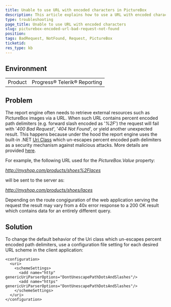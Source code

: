 ```yaml
---
title: Unable to use URL with encoded characters in PictureBox
description: This article explains how to use a URL with encoded characters in the PictureBox report item.
type: troubleshooting
page_title: Unable to use URL with encoded characters
slug: picturebox-encoded-url-bad-request-not-found
position: 
tags: BadRequest, NotFound, Request, PictureBox
ticketid: 
res_type: kb
---
```


## Environment
<table>
	<tr>
		<td>Product</td>
		<td>Progress® Telerik® Reporting</td>
	</tr>
</table>

## Problem
The report engine often needs to retrieve external resources such as PictureBox images via a URL. When such URL contains percent encoded path delimiters (e.g. forward slash encoded as '*%2F*') the request will fail with '*400 Bad Request*', '*404 Not Found*', or yield another unexpected result. This happens because under the hood the report engine uses the built-in .NET [Uri Class](https://docs.microsoft.com/en-us/dotnet/api/system.uri?view=netframework-4.8) which un-escapes percent encoded path delimiters as a security mechanism against malicious attacks. More details are provided [here](https://docs.microsoft.com/en-us/dotnet/framework/configure-apps/file-schema/network/schemesettings-element-uri-settings#remarks).

For example, the following URL used for the *PictureBox.Value* property:

*http://myshop.com/products/shoes%2Flaces* 

will be sent to the server as:

*http://myshop.com/products/shoes/laces*

Depending on the route congiguration of the web application serving the request the result may vary from a 40x error response to a 200 OK result which contains data for an entirely different query.

## Solution
To change the default behavior of the Uri class which un-escapes percent encoded path delimiters, use a configuration file setting for each desired URL scheme in the client application:

`````
<configuration>  
  <uri>  
    <schemeSettings>  
      <add name="http" genericUriParserOptions="DontUnescapePathDotsAndSlashes"/>
      <add name="https" genericUriParserOptions="DontUnescapePathDotsAndSlashes"/>
    </schemeSettings>  
  </uri>  
</configuration>
`````
